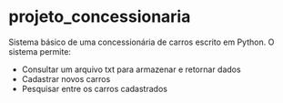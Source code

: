 # projeto_concessionaria

Sistema básico de uma concessionária de carros escrito em Python.
O sistema permite:
- Consultar um arquivo txt para armazenar e retornar dados
- Cadastrar novos carros
- Pesquisar entre os carros cadastrados
